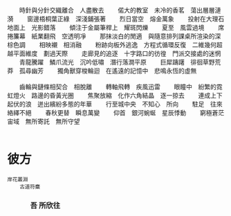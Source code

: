 &emsp;&emsp;時針與分針交織離合&emsp;人盡散去
&emsp;&emsp;偌大的教室&emsp;未冷的香茗&emsp;蕩出層層漣漪
&emsp;&emsp;窗邊梧桐葉正綠&emsp;深淺鋪張著
&emsp;&emsp;烈日當空&emsp;熔金萬象
&emsp;&emsp;投射在大理石地面上&emsp;光影錯落
&emsp;&emsp;傾注于金屬筆桿上&emsp;耀斑閃爍
&emsp;&emsp;夏至&emsp;風雲過境
&emsp;&emsp;席捲簾幕&emsp;紙業翻飛&emsp;空透明凈
&emsp;&emsp;那抹淡白的閒適&emsp;與隨意排列課桌所渲染的深棕色調
&emsp;&emsp;相映襯&emsp;相消融
&emsp;&emsp;粉跡向板外逃逸&emsp;方程式循環反復&emsp;二維幾何超越平面維度&emsp;劃過天際
&emsp;&emsp;走廊見的追逐&emsp;十字路口的彷徨&emsp;門派交接處的迷惘
&emsp;&emsp;青龍騰躍&emsp;鱗爪流光&emsp;沉吟低嘯&emsp;潛行落澗平原
&emsp;&emsp;巨犀躊躇&emsp;徘徊草野荒莽&emsp;孤尋幽芳
&emsp;&emsp;獨角獸穿梭輪迴&emsp;在遙遠的記憶中&emsp;悲鳴永恆的虛無<br />
<br />
&emsp;&emsp;齒輪與鏈條相契合&emsp;相脫離
&emsp;&emsp;轉軸飛轉&emsp;疾風迅雷
&emsp;&emsp;眼瞳中&emsp;紛繁的霓虹燈火&emsp;路邊的昏黃光圈
&emsp;&emsp;焦聚放縮&emsp;化作六角結晶&emsp;逐一掠去
&emsp;&emsp;連成上下起伏的浪&emsp;迸出繽紛多態的年華
&emsp;&emsp;行至城中央&emsp;不知心&emsp;所向
&emsp;&emsp;駐足&emsp;往來絡繹不絕
&emsp;&emsp;春秋更替&emsp;瞬息萬變
&emsp;&emsp;仰首&emsp;銀河蜿蜒&emsp;星辰悸動
&emsp;&emsp;窮極蒼茫宙域&emsp;無所寄託&emsp;無所守望<br />
<br />
# 彼方

    岸花叢淵
        古道符麋
### &emsp;&emsp;&emsp; 吾   所欣往